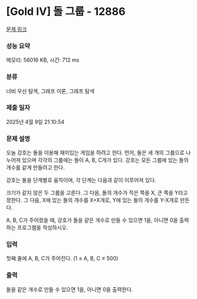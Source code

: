 # [Gold IV] 돌 그룹 - 12886 

[문제 링크](https://www.acmicpc.net/problem/12886) 

### 성능 요약

메모리: 56016 KB, 시간: 712 ms

### 분류

너비 우선 탐색, 그래프 이론, 그래프 탐색

### 제출 일자

2025년 4월 9일 21:10:54

### 문제 설명

<p>오늘 강호는 돌을 이용해 재미있는 게임을 하려고 한다. 먼저, 돌은 세 개의 그룹으로 나누어져 있으며 각각의 그룹에는 돌이 A, B, C개가 있다. 강호는 모든 그룹에 있는 돌의 개수를 같게 만들려고 한다.</p>

<p>강호는 돌을 단계별로 움직이며, 각 단계는 다음과 같이 이루어져 있다.</p>

<p>크기가 같지 않은 두 그룹을 고른다. 그 다음, 돌의 개수가 작은 쪽을 X, 큰 쪽을 Y라고 정한다. 그 다음, X에 있는 돌의 개수를 X+X개로, Y에 있는 돌의 개수를 Y-X개로 만든다.</p>

<p>A, B, C가 주어졌을 때, 강호가 돌을 같은 개수로 만들 수 있으면 1을, 아니면 0을 출력하는 프로그램을 작성하시오.</p>

### 입력 

 <p>첫째 줄에 A, B, C가 주어진다. (1 ≤ A, B, C ≤ 500)</p>

### 출력 

 <p>돌을 같은 개수로 만들 수 있으면 1을, 아니면 0을 출력한다.</p>

